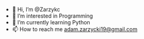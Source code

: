 - 👋 Hi, I’m @Zarzykc
- 👀 I’m interested in Programming
- 🌱 I’m currently learning Python
- 📫 How to reach me adam.zarzycki19@gmail.com

<!---
Zarzykc/Zarzykc is a ✨ special ✨ repository because its `README.md` (this file) appears on your GitHub profile.
You can click the Preview link to take a look at your changes.
--->
